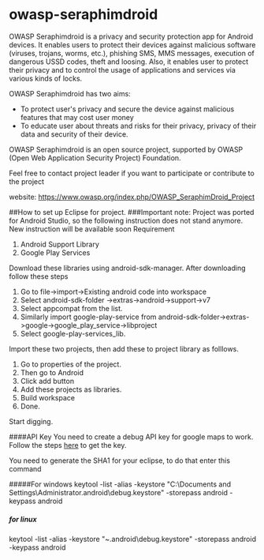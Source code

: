 owasp-seraphimdroid
===================

OWASP Seraphimdroid is a privacy and security protection app for Android devices. It enables users to protect their devices against malicious software (viruses, trojans, worms, etc.), phishing SMS, MMS messages, execution of dangerous USSD codes, theft and loosing. Also, it enables user to protect their privacy and to control the usage of applications and services via various kinds of locks.

OWASP Seraphimdroid has two aims:
- To protect user's privacy and secure the device against malicious features that may cost user money
- To educate user about threats and risks for their privacy, privacy of their data and security of their device.

OWASP Seraphimdroid is an open source project, supported by OWASP (Open Web Application Security Project) Foundation. 

Feel free to contact project leader if you want to participate or contribute to the project 

website: https://www.owasp.org/index.php/OWASP_SeraphimDroid_Project


##How to set up Eclipse for project.
###Important note: Project was ported for Android Studio, so the following instruction does not stand anymore. New instruction will be available soon
  Requirement
  1. Android Support Library
  2. Google Play Services

Download these libraries using android-sdk-manager.
After downloading follow these steps
  1. Go to file->import->Existing android code into workspace
  2. Select android-sdk-folder ->extras->android->support->v7
  3. Select appcompat from the list.
  4. Similarly import google-play-service from android-sdk-folder->extras->google->google_play_service->libproject
  5. Select google-play-services_lib.

Import these two projects, then add these to project library as folllows.

  1. Go to properties of the project.
  2. Then go to Android
  3. Click add button
  4. Add these projects as libraries.
  5. Build workspace
  6. Done.

Start digging.


####API Key
You need to create a debug API key for google maps to work. Follow the steps [here](https://developers.google.com/maps/documentation/android/start) to get the key.

You need to generate the SHA1 for your eclipse, to do that enter this command 

#####For windows
keytool -list -alias -keystore "C:\Documents
and Settings\Administrator\.android\debug.keystore" -storepass android -keypass
android

##### for linux
keytool -list -alias -keystore "~\.android\debug.keystore" -storepass android -keypass
android



